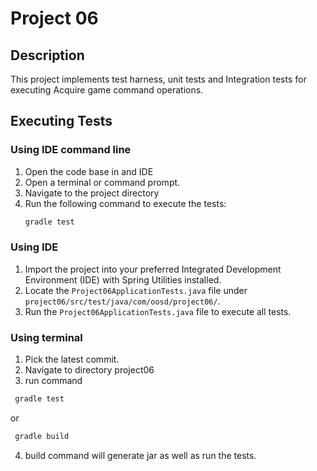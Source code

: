 # Project 06

## Description
This project implements test harness, unit tests and Integration tests for executing Acquire game command operations.

## Executing Tests

### Using IDE command line
1. Open the code base in and IDE
2. Open a terminal or command prompt.
3. Navigate to the project directory
4. Run the following command to execute the tests:
    ```bash
   gradle test
    ```

### Using IDE
1. Import the project into your preferred Integrated Development Environment (IDE) with Spring Utilities installed.
2. Locate the `Project06ApplicationTests.java` file under `project06/src/test/java/com/oosd/project06/`.
3. Run the `Project06ApplicationTests.java` file to execute all tests.

### Using terminal
1. Pick the latest commit.
2. Navigate to directory project06
3. run command 
```bash 
 gradle test 
 ```
or
```bash 
 gradle build
 ```
4. build command will generate jar as well as run the tests.